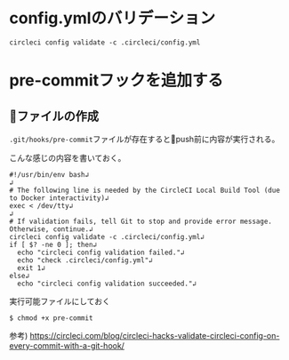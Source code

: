

# config.ymlのバリデーション

```
circleci config validate -c .circleci/config.yml
```

# pre-commitフックを追加する

## ファイルの作成

`.git/hooks/pre-commit`ファイルが存在するとpush前に内容が実行される。

こんな感じの内容を書いておく。


```
#!/usr/bin/env bash↲
↲
# The following line is needed by the CircleCI Local Build Tool (due to Docker interactivity)↲
exec < /dev/tty↲
↲
# If validation fails, tell Git to stop and provide error message. Otherwise, continue.↲
circleci config validate -c .circleci/config.yml↲
if [ $? -ne 0 ]; then↲
  echo "circleci config validation failed."↲
  echo "check .circleci/config.yml"↲
  exit 1↲
else↲
  echo "circleci config validation succeeded."↲
```

実行可能ファイルにしておく
```
$ chmod +x pre-commit
```

参考) https://circleci.com/blog/circleci-hacks-validate-circleci-config-on-every-commit-with-a-git-hook/
